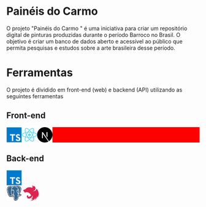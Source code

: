 # Painéis do Carmo

O projeto "Painéis do Carmo " é uma iniciativa para criar um repositório digital de pinturas produzidas durante o período Barroco no Brasil. O objetivo é criar um banco de dados aberto e acessível ao público que permita pesquisas e estudos sobre a arte brasileira desse período.

# Ferramentas

O projeto é dividido em front-end (web) e backend (API) utilizando as seguintes ferramentas

## Front-end

<div style="display: flex; background-color: red;">
  <img src="https://github.com/devicons/devicon/blob/master/icons/typescript/typescript-original.svg" title="TypeScript" alt="TypeScript" width="40" height="40"/>
  <img src="https://github.com/devicons/devicon/blob/master/icons/react/react-original.svg" title="React.js" alt="React.js" width="40" height="40"/>
  <img src="https://github.com/devicons/devicon/blob/master/icons/nextjs/nextjs-original.svg" title="Next.js" alt="Next.js" width="40" height="40"/>
</div>
 
  
 ## Back-end
 
 <div>
   <img style="display: flex"g src="https://github.com/devicons/devicon/blob/master/icons/typescript/typescript-original.svg" title="TypeScript" alt="TypeScript" width="40" height="40"/>
   <img src="https://github.com/devicons/devicon/blob/master/icons/postgresql/postgresql-original.svg" title="PostgreSQL" alt="Postgresql" width="40" height="40"/>
   <img src="https://github.com/devicons/devicon/blob/master/icons/nestjs/nestjs-plain.svg" title="Nest.js" alt="Nest.js" width="40" height="40"/>
  </div>
